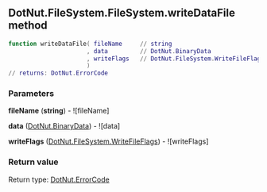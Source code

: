 ## DotNut.FileSystem.FileSystem.writeDataFile method


```lua
function writeDataFile( fileName     // string
                      , data         // DotNut.BinaryData
                      , writeFlags   // DotNut.FileSystem.WriteFileFlags
                      )
// returns: DotNut.ErrorCode
```


### Parameters

**fileName** (**string**) - ![fileName]

**data** ([DotNut.BinaryData](../../../DotNut/BinaryData.md)) - ![data]

**writeFlags** ([DotNut.FileSystem.WriteFileFlags](../../../DotNut/FileSystem/WriteFileFlags.md)) - ![writeFlags]

### Return value

Return type: [DotNut.ErrorCode](../../../DotNut/ErrorCode.md)

